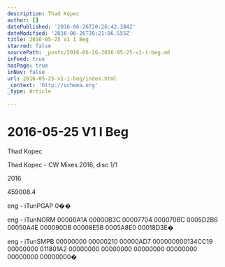 ```yaml
---
description: Thad Kopec
author: []
datePublished: '2016-06-26T20:26:42.384Z'
dateModified: '2016-06-26T20:21:06.555Z'
title: 2016-05-25 V1 I Beg
starred: false
sourcePath: _posts/2016-06-26-2016-05-25-v1-i-beg.md
inFeed: true
hasPage: true
inNav: false
url: 2016-05-25-v1-i-beg/index.html
_context: 'http://schema.org'
_type: Article

---
```

# 2016-05-25 V1 I Beg

Thad Kopec

Thad Kopec - CW Mixes 2016, disc 1/1

2016

459008.4

eng - iTunPGAP 0��

eng - iTunNORM 00000A1A 00000B3C 00007704 000070BC 0005D2B6 00050A4E 000090DB 00008E5B 0005A8E0 00018D3E�

eng - iTunSMPB 00000000 00000210 00000AD7 000000000134CC19 00000000 011801A2 00000000 00000000 00000000 00000000 00000000 00000000�